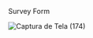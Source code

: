 Survey Form

![Captura de Tela (174)](https://user-images.githubusercontent.com/76259118/219157549-f33f8586-6b0a-46f2-90b0-e62a664b5276.png)
